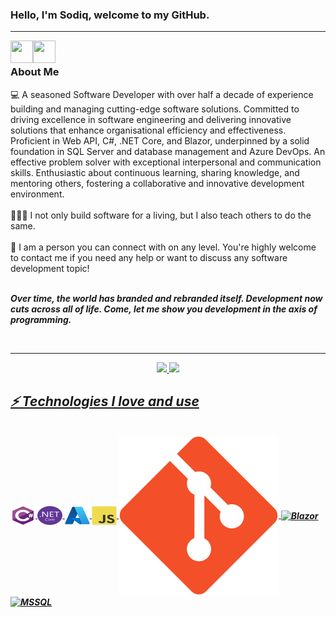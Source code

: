 ### Hello, I'm Sodiq, welcome to my GitHub. 

<hr />

<a href="https://www.linkedin.com/in/sodiq-yekeen-337556a5/">
  <img align="left" width="36px" height="36px" src="https://user-images.githubusercontent.com/77198295/166142052-515d2705-893f-4bfa-8f1d-1a49882b7193.gif"  />

</a>
<a href="mailto:me@sodiqyekeen.com">
  <img align="left" width="36px" height="36px" src="https://user-images.githubusercontent.com/77198295/166142174-5f115e35-5c81-4ad2-b4fa-89437f95dd73.gif" />
</a>
<br/>


### About Me 
💻 A seasoned Software Developer with over half a decade of experience building and managing cutting-edge software solutions. Committed to driving excellence in software engineering and delivering innovative solutions that enhance organisational efficiency and effectiveness. Proficient in Web API, C#, .NET Core, and Blazor, underpinned by a solid foundation in SQL Server and database management and Azure DevOps. An effective problem solver with exceptional interpersonal and communication skills. Enthusiastic about continuous learning, sharing knowledge, and mentoring others, fostering a collaborative and innovative development environment. </br> </br>
👨🏼‍💻 I not only build software for a living, but I also teach others to do the same. </br></br>
💬 I am a person you can connect with on any level. You're highly welcome to contact me if you need any help or want to discuss any software development topic! </br></br>
   
 <b><i>Over time, the world has branded and rebranded itself. Development now cuts across all of life. Come, let me show you development in the axis of programming.
    
<br/>
<hr />

<div align="center">
  <a href="https://github.com/sodiqyekeen">
  <img height="180em" src="https://github-readme-stats.vercel.app/api?username=sodiqyekeen&show_icons=true&theme=gradient&include_all_commits=true&count_private=true"/>
  <img height="180em" src="https://github-readme-stats.vercel.app/api/top-langs/?username=sodiqyekeen&layout=compact&langs_count=7&theme=gradient"/>
</div>

## ⚡ Technologies I love and use
  
<div style="display: inline_block"><br>
  <img align="center" alt="C#" height="30" width="40" src="https://raw.githubusercontent.com/devicons/devicon/master/icons/csharp/csharp-original.svg">
  <img align="center" alt=".Net" height="30" width="40" src="https://raw.githubusercontent.com/devicons/devicon/master/icons/dotnetcore/dotnetcore-original.svg">
  <img align="center" alt="react" height="30" width="40" src="https://raw.githubusercontent.com/devicons/devicon/master/icons/azure/azure-original.svg">
  <img align="center" alt="js" height="30" width="40" src="https://raw.githubusercontent.com/devicons/devicon/master/icons/javascript/javascript-original.svg">
  <img align="center" alt="Java"  src="https://raw.githubusercontent.com/devicons/devicon/master/icons/git/git-original.svg">
  <img align="center" alt="Blazor" height="30" width="40" src="https://cdn.jsdelivr.net/gh/devicons/devicon@latest/icons/blazor/blazor-original.svg" />
  <img align="center" alt="MSSQL" height="30" width="40" src="https://cdn.jsdelivr.net/gh/devicons/devicon@latest/icons/microsoftsqlserver/microsoftsqlserver-original.svg">
</div>

